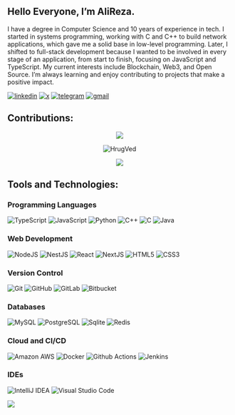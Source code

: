 ## Hello Everyone, I’m AliReza.

I have a degree in Computer Science and 10 years of experience in tech. I started in systems programming, working with C and C++ to build network applications, which gave me a solid base in low-level programming. Later, I shifted to full-stack development because I wanted to be involved in every stage of an application, from start to finish, focusing on JavaScript and TypeScript. My current interests include Blockchain, Web3, and Open Source. I’m always learning and enjoy contributing to projects that make a positive impact.


[![linkedin](https://img.shields.io/badge/LinkedIn-0077B5?style=for-the-badge&logo=linkedin&logoColor=white)](https://www.linkedin.com/in/aseyfpour/)
[![x](https://img.shields.io/badge/X-000000?style=for-the-badge&logo=x&logoColor=white)](https://x.com/aseyfpour)
[![telegram](https://img.shields.io/badge/Telegram-2CA5E0?style=for-the-badge&logo=telegram&logoColor=white)](https://t.me/aseyfpour)
[![gmail](https://img.shields.io/badge/Gmail-D14836?style=for-the-badge&logo=gmail&logoColor=white)](mailto:aseyfpour@mail.com)


## Contributions:

<p align="center">
<img src="https://github-readme-stats.vercel.app/api?username=aseyfpour&&show_icons=true&title_color=ffffff&icon_color=fb8c00&text_color=ffffff&bg_color=151515">
</p>
<p align="center">
<img src="https://github-readme-streak-stats.herokuapp.com/?user=aseyfpour&theme=dark" alt="HrugVed" />
</p>
<p align="center">
<img src="https://github-profile-trophy.vercel.app/?username=aseyfpour&theme=alduin" />
</p>

## Tools and Technologies:

### Programming Languages
![TypeScript](https://img.shields.io/badge/TypeSctipt%20-%232370ED.svg?style=for-the-badge&logo=typescript&logoColor=black)
![JavaScript](https://img.shields.io/badge/JavaScript%20-%23F7DF1E.svg?style=for-the-badge&logo=javascript&logoColor=black)
![Python](https://img.shields.io/badge/Python%20-%2314354C.svg?style=for-the-badge&logo=python&logoColor=white)
![C++](https://img.shields.io/badge/C++%20-%2300599C.svg?style=for-the-badge&logo=c%2B%2B&logoColor=white)
![C](https://img.shields.io/badge/C%20-%232370ED.svg?style=for-the-badge&logo=c&logoColor=white)
![Java](https://img.shields.io/badge/Java%20-%23ED8B00.svg?style=for-the-badge&logo=java&logoColor=white)

### Web Development
![NodeJS](https://img.shields.io/badge/NodeJS%20-%23339933.svg?style=for-the-badge&logo=node.js&logoColor=white)
![NestJS](https://img.shields.io/badge/NestJS%20-%23E0234E.svg?style=for-the-badge&logo=nestjs&logoColor=white)
![React](https://img.shields.io/badge/React%20-%2361DAFB.svg?style=for-the-badge&logo=react&logoColor=black)
![NextJS](https://img.shields.io/badge/NextJS%20-%23000000.svg?style=for-the-badge&logo=next.js&logoColor=white)
![HTML5](https://img.shields.io/badge/HTML5%20-%23E34F26.svg?style=for-the-badge&logo=html5&logoColor=white)
![CSS3](https://img.shields.io/badge/CSS%20-%231572B6.svg?style=for-the-badge&logo=css3&logoColor=white)

### Version Control
![Git](https://img.shields.io/badge/git-%23F05033.svg?style=for-the-badge&logo=git&logoColor=white)
![GitHub](https://img.shields.io/badge/github-%23121011.svg?style=for-the-badge&logo=github&logoColor=white)
![GitLab](https://img.shields.io/badge/GitLab-%23FCA121.svg?style=for-the-badge&logo=gitlab&logoColor=white)
![Bitbucket](https://img.shields.io/badge/Bitbucket-%230047B3.svg?style=for-the-badge&logo=bitbucket&logoColor=white)

### Databases
![MySQL](https://img.shields.io/badge/MySQL-%2300758F.svg?style=for-the-badge&logo=mysql&logoColor=white)
![PostgreSQL](https://img.shields.io/badge/PostgreSQL-%23336791.svg?style=for-the-badge&logo=postgresql&logoColor=white)
![Sqlite](https://img.shields.io/badge/Sqlite-%23003B57.svg?style=for-the-badge&logo=sqlite&logoColor=white)
![Redis](https://img.shields.io/badge/Redis-%23DC382D.svg?style=for-the-badge&logo=redis&logoColor=white)

### Cloud and CI/CD
![Amazon AWS](https://img.shields.io/badge/Amazon%20AWS-%23232F3E.svg?style=for-the-badge&logo=amazon-aws&logoColor=white)
![Docker](https://img.shields.io/badge/Docker-%232496ED.svg?style=for-the-badge&logo=docker&logoColor=white)
![Github Actions](https://img.shields.io/badge/Github%20Actions-%232671E5.svg?style=for-the-badge&logo=github-actions&logoColor=white)
![Jenkins](https://img.shields.io/badge/Jenkins-%23D24939.svg?style=for-the-badge&logo=jenkins&logoColor=white)

### IDEs
![IntelliJ IDEA](https://img.shields.io/badge/IntelliJ%20IDEA-%23000000.svg?style=for-the-badge&logo=intellij-idea&logoColor=white)
![Visual Studio Code](https://img.shields.io/badge/Visual%20Studio%20Code-%23007ACC.svg?style=for-the-badge&logo=visual-studio-code&logoColor=white)




![](https://komarev.com/ghpvc/?username=aseyfpour&color=grey&style=flat-square&abbreviated=true)
